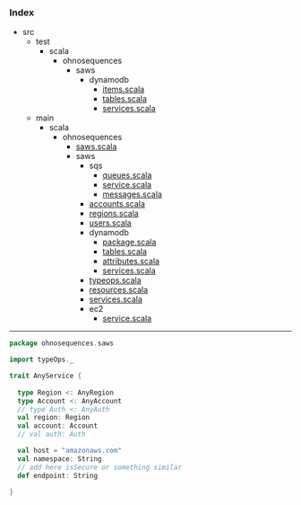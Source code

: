 ### Index

+ src
  + test
    + scala
      + ohnosequences
        + saws
          + dynamodb
            + [items.scala](../../../../test/scala/ohnosequences/saws/dynamodb/items.md)
            + [tables.scala](../../../../test/scala/ohnosequences/saws/dynamodb/tables.md)
            + [services.scala](../../../../test/scala/ohnosequences/saws/dynamodb/services.md)
  + main
    + scala
      + ohnosequences
        + [saws.scala](../saws.md)
        + saws
          + sqs
            + [queues.scala](sqs/queues.md)
            + [service.scala](sqs/service.md)
            + [messages.scala](sqs/messages.md)
          + [accounts.scala](accounts.md)
          + [regions.scala](regions.md)
          + [users.scala](users.md)
          + dynamodb
            + [package.scala](dynamodb/package.md)
            + [tables.scala](dynamodb/tables.md)
            + [attributes.scala](dynamodb/attributes.md)
            + [services.scala](dynamodb/services.md)
          + [typeops.scala](typeops.md)
          + [resources.scala](resources.md)
          + [services.scala](services.md)
          + ec2
            + [service.scala](ec2/service.md)

------


```scala
package ohnosequences.saws

import typeOps._

trait AnyService {
  
  type Region <: AnyRegion
  type Account <: AnyAccount
  // type Auth <: AnyAuth
  val region: Region
  val account: Account
  // val auth: Auth

  val host = "amazonaws.com"
  val namespace: String
  // add here isSecure or something similar
  def endpoint: String

}



```


